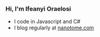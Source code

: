 ### Hi, I'm Ifeanyi Oraelosi
- I code in Javascript and C#
- I blog regularly at [nanotome.com](https://nanotome.com/blog/)
